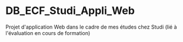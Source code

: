 # DB_ECF_Studi_Appli_Web
Projet d'application Web dans le cadre de mes études chez Studi (lié à l'évaluation en cours de formation)
